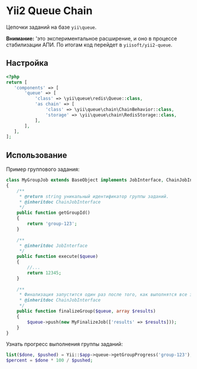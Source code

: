 Yii2 Queue Chain
================

Цепочки заданий на базе `yii\queue`.

**Внимание:** 'это экспериментальное расширение, и оно в процессе стабилизации АПИ. По итогам код
перейдет в `yiisoft/yii2-queue`.

Настройка
---------

 ```php
 <?php
 return [
    'components' => [
        'queue' => [
            'class' => \yii\queue\redis\Queue::class,
            'as chain' => [
                'class' => \yii\queue\chain\ChainBehavior::class,
                'storage' => \yii\queue\chain\RedisStorage::class,
            ],
        ],
    ],
 ];
 ```

Использование
-------------

Пример группового задания:

```php
class MyGroupJob extends BaseObject implements JobInterface, ChainJobInterface
{
    /**
     * @return string уникальный идентификатор группы заданий.
     * @inheritdoc ChainJobInterface
     */
    public function getGroupId()
    {
        return 'group-123';
    }
    
    /**
     * @inheritdoc JobInterface
     */
    public function execute($queue)
    {
        //...
        return 12345;
    }
    
    /**
     * Финализация запустится один раз после того, как выполнятся все задания группы.
     * @inheritdoc ChainJobInterface
     */
    public function finalizeGroup($queue, array $results)
    {
        $queue->push(new MyFinalizeJob(['results' => $results]));
    }
}
```

Узнать прогресс выполнения группы заданий:

```php
list($done, $pushed) = Yii::$app->queue->getGroupProgress('group-123');
$percent = $done * 100 / $pushed;
```

